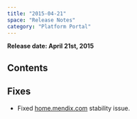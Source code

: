 ```yaml
---
title: "2015-04-21"
space: "Release Notes"
category: "Platform Portal"
---
```



**Release date: April 21st, 2015**

## Contents

## Fixes

*   Fixed [home.mendix.com](https://home.mendix.com/) stability issue.